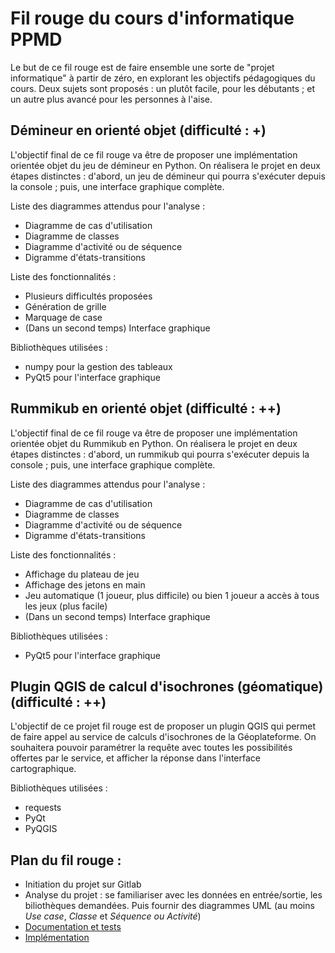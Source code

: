 # Fil rouge du cours d'informatique PPMD

Le but de ce fil rouge est de faire ensemble une sorte de "projet informatique" à partir de zéro, en explorant les objectifs pédagogiques du cours. Deux sujets sont proposés : un plutôt facile, pour les débutants ; et un autre plus avancé pour les personnes à l'aise.

## Démineur en orienté objet (difficulté : +)

L'objectif final de ce fil rouge va être de proposer une implémentation orientée objet du jeu de démineur en Python. On réalisera le projet en deux étapes distinctes : d'abord, un jeu de démineur qui pourra s'exécuter depuis la console ; puis, une interface graphique complète.

Liste des diagrammes attendus pour l'analyse :
  - Diagramme de cas d'utilisation
  - Diagramme de classes
  - Diagramme d'activité ou de séquence
  - Digramme d'états-transitions
  
Liste des fonctionnalités :
  - Plusieurs difficultés proposées
  - Génération de grille
  - Marquage de case
  - (Dans un second temps) Interface graphique

Bibliothèques utilisées :
  - numpy pour la gestion des tableaux
  - PyQt5 pour l'interface graphique

## Rummikub en orienté objet (difficulté : ++)

L'objectif final de ce fil rouge va être de proposer une implémentation orientée objet du Rummikub en Python. On réalisera le projet en deux étapes distinctes : d'abord, un rummikub qui pourra s'exécuter depuis la console ; puis, une interface graphique complète.

Liste des diagrammes attendus pour l'analyse :
  - Diagramme de cas d'utilisation
  - Diagramme de classes
  - Diagramme d'activité ou de séquence
  - Digramme d'états-transitions
  
Liste des fonctionnalités :
  - Affichage du plateau de jeu
  - Affichage des jetons en main
  - Jeu automatique (1 joueur, plus difficile) ou bien 1 joueur a accès à tous les jeux (plus facile)
  - (Dans un second temps) Interface graphique

Bibliothèques utilisées :
  - PyQt5 pour l'interface graphique
  
## Plugin QGIS de calcul d'isochrones (géomatique) (difficulté : ++)

L'objectif de ce projet fil rouge est de proposer un plugin QGIS qui permet de faire appel au service de calculs d'isochrones de la Géoplateforme. On souhaitera pouvoir paramétrer la requête avec toutes les possibilités offertes par le service, et afficher la réponse dans l'interface cartographique.

Bibliothèques utilisées :
  - requests
  - PyQt
  - PyQGIS

## Plan du fil rouge :
  - Initiation du projet sur Gitlab
  - Analyse du projet : se familiariser avec les données en entrée/sortie, les biliothèques demandées. Puis fournir des diagrammes UML (au moins _Use case_, _Classe_ et _Séquence ou Activité_)
  - [Documentation et tests](documentation_et_tests.md)
  - [Implémentation](implementation.md)
